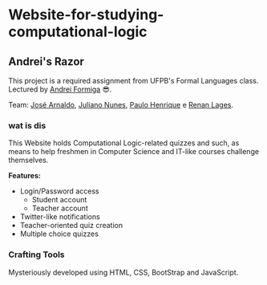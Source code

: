 # Website-for-studying-computational-logic

## Andrei's Razor

This project is a required assignment from UFPB's Formal Languages class. Lectured by [Andrei Formiga](https://github.com/tautologico) :sunglasses:.

Team: [José Arnaldo](https://github.com/mejnour), [Juliano Nunes](https://github.com/jndsgw), [Paulo Henrique](https://github.com/paulohbmatias) e [Renan Lages](https://github.com/kusmin).

### wat is dis

This Website holds Computational Logic-related quizzes and such, as means to help freshmen in Computer Science and IT-like courses challenge themselves.

**Features:**
- Login/Password access
  - Student account
  - Teacher account
- Twitter-like notifications
- Teacher-oriented quiz creation
- Multiple choice quizzes

### Crafting Tools

Mysteriously developed using HTML, CSS, BootStrap and JavaScript.

